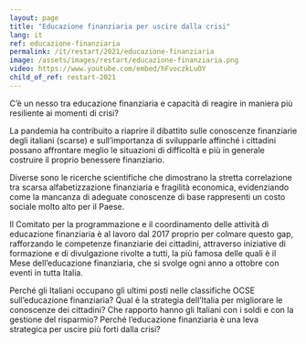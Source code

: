 ```yaml
---
layout: page
title: "Educazione finanziaria per uscire dalla crisi"
lang: it
ref: educazione-finanziaria
permalink: /it/restart/2021/educazione-finanziaria
image: /assets/images/restart/educazione-finanziaria.png
video: https://www.youtube.com/embed/hFvoczkLuOY
child_of_ref: restart-2021
---
```


C’è un nesso tra educazione finanziaria e capacità di reagire in maniera più resiliente ai momenti di crisi?

La pandemia ha contribuito a riaprire il dibattito sulle conoscenze finanziarie degli italiani (scarse) e sull’importanza di svilupparle affinché i cittadini possano affrontare meglio le situazioni di difficoltà e più in generale costruire il proprio benessere finanziario.

Diverse sono le ricerche scientifiche che dimostrano la stretta correlazione tra scarsa alfabetizzazione finanziaria e fragilità economica, evidenziando come la mancanza di adeguate conoscenze di base rappresenti un costo sociale molto alto per il Paese.

Il Comitato per la programmazione e il coordinamento delle attività di educazione finanziaria è al lavoro dal 2017 proprio per colmare questo gap, rafforzando le competenze finanziarie dei cittadini, attraverso iniziative di formazione e di divulgazione rivolte a tutti, la più famosa delle quali è il Mese dell’educazione finanziaria, che si svolge ogni anno a ottobre con eventi in tutta Italia.

Perché gli Italiani occupano gli ultimi posti nelle classifiche OCSE sull’educazione finanziaria? Qual è la strategia dell’Italia per migliorare le conoscenze dei cittadini? Che rapporto hanno gli Italiani con i soldi e con la gestione del risparmio? Perché l’educazione finanziaria è una leva strategica per uscire più forti dalla crisi?
